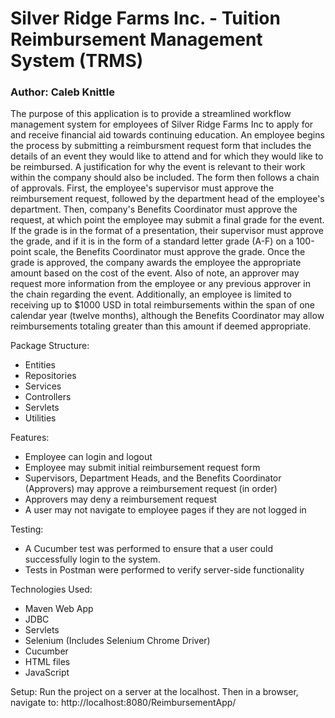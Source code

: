 # Silver Ridge Farms Inc. - Tuition Reimbursement Management System (TRMS)
### Author: Caleb Knittle

The purpose of this application is to provide a streamlined workflow management system for employees of Silver Ridge Farms Inc to apply for and receive financial aid towards continuing education. An employee begins the process by submitting a reimbursment request form that includes the details of an event they would like to attend and for which they would like to be reimbursed. A justification for why the event is relevant to their work within the company should also be included.
	The form then follows a chain of approvals. First, the employee's supervisor must approve the reimbursement request, followed by the department head of the employee's
department. Then, company's Benefits Coordinator must approve the request, at which point the employee may submit a final grade for the event. If the grade is in the format of a presentation, their supervisor must approve the grade, and if it is in the form of a standard letter grade (A-F) on a 100-point scale, the Benefits Coordinator must approve the grade. Once the grade is approved, the company awards the employee the appropriate amount based on the cost of the event.
	Also of note, an approver may request more information from the employee or any previous approver in the chain regarding the event. Additionally, an employee is limited to receiving up to $1000 USD in total reimbursements within the span of one calendar year (twelve months), although the Benefits Coordinator may allow reimbursements totaling greater than this amount if deemed appropriate.

Package Structure:
* Entities
* Repositories
* Services
* Controllers
* Servlets
* Utilities

Features:
* Employee can login and logout
* Employee may submit initial reimbursement request form
* Supervisors, Department Heads, and the Benefits Coordinator (Approvers) may approve a reimbursement request (in order)
* Approvers may deny a reimbursement request
* A user may not navigate to employee pages if they are not logged in

Testing:
* A Cucumber test was performed to ensure that a user could successfully login to the system.
* Tests in Postman were performed to verify server-side functionality

Technologies Used:
* Maven Web App
* JDBC
* Servlets
* Selenium (Includes Selenium Chrome Driver)
* Cucumber
* HTML files
* JavaScript

Setup: Run the project on a server at the localhost. Then in a browser, navigate to: http://localhost:8080/ReimbursementApp/



